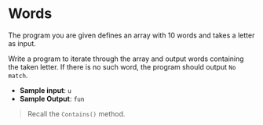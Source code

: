 # Words

The program you are given defines an array with 10 words and takes a letter as input.

Write a program to iterate through the array and output words containing the taken letter. If there is no such word, the program should output `No match`.

- **Sample input**: `u`
- **Sample Output**: `fun`

>Recall the `Contains()` method.